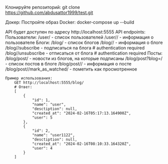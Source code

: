 Клонируйте репозиторий:
git clone https://github.com/abdusattor1999/test.git

Докер:
Постройте образ Docker:
    docker-compose up --build

API будет доступен по адресу http://localhost:5555
API endpoints:
    Пользователи:
        /user/ - список пользователей
        /user/<id>/ - информация о пользователе
    Блоги:
        /blog/ - список блогов
        /blog/<id>/ - информация о блоге
        /blog/<id>/subscribe - подписаться na блога     # authentication required
        /blog/<id>/unsubscribe - отписаться от блога    # authentication required
    Посты:
        /blog/post/ - новости из блогов, на которые подписаны
        /blog/post?blog=<id>/ - список постов в блоге
        /blog/post/<id>/ - информация о посте
        /blog/post/<id>/mark_as_watched/ - пометить как просмотренное
    

    Пример использования:
        GET http://localhost:5555/blog/
        # Ответ:
        [
            {
                "id": 1,
                "name": "user",
                "desctiption": null,
                "created_at": "2024-02-16T05:17:13.164900Z",
                "user": 5
            },
            {
                "id": 2,
                "name": "user1122",
                "desctiption": null,
                "created_at": "2024-02-16T08:10:33.164320Z",
                "user": 4
            }
        ]
